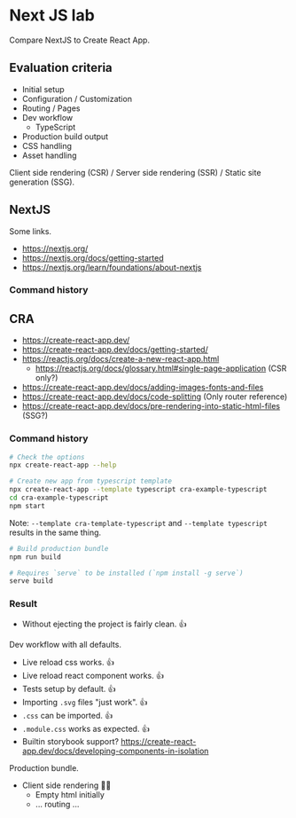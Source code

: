 # Next JS lab

Compare NextJS to Create React App.

## Evaluation criteria

- Initial setup
- Configuration / Customization
- Routing / Pages
- Dev workflow
  - TypeScript
- Production build output
- CSS handling
- Asset handling

Client side rendering (CSR) / Server side rendering (SSR) / Static site generation (SSG).

## NextJS

Some links.

- https://nextjs.org/
- https://nextjs.org/docs/getting-started
- https://nextjs.org/learn/foundations/about-nextjs

### Command history

## CRA

- https://create-react-app.dev/
- https://create-react-app.dev/docs/getting-started/
- https://reactjs.org/docs/create-a-new-react-app.html
  - https://reactjs.org/docs/glossary.html#single-page-application (CSR only?)
- https://create-react-app.dev/docs/adding-images-fonts-and-files
- https://create-react-app.dev/docs/code-splitting (Only router reference)
- https://create-react-app.dev/docs/pre-rendering-into-static-html-files (SSG?)

### Command history

```sh
# Check the options
npx create-react-app --help

# Create new app from typescript template
npx create-react-app --template typescript cra-example-typescript
cd cra-example-typescript
npm start
```

Note: `--template cra-template-typescript` and `--template typescript` results in the same thing.

```sh
# Build production bundle
npm run build

# Requires `serve` to be installed (`npm install -g serve`)
serve build
```

### Result

- Without ejecting the project is fairly clean. 👍

Dev workflow with all defaults.

- Live reload css works. 👍
- Live reload react component works. 👍
- Tests setup by default. 👍
- Importing `.svg` files "just work". 👍
- `.css` can be imported. 👍
- `.module.css` works as expected. 👍
- Builtin storybook support?
  https://create-react-app.dev/docs/developing-components-in-isolation

Production bundle.

- Client side rendering 🤷‍♂️
  - Empty html initially
  - ... routing ...
